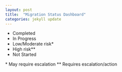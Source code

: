 ```yaml
---
layout: post
title:  "Migration Status Dashboard"
categories: jekyll update
---
```

<body>

<ul class="legend">
    <li><span class="status complete"></span> Completed</li>
    <li><span class="status in-progress"></span> In Progress </li>
    <li><span class="status low-risk"></span> Low/Moderate risk*</li>
    <li><span class="status high-risk"></span> High risk** </li>
    <li><span class="status not-started"></span> Not Started</li>
</ul>

<p class="note">* May require escalation ** Requires escalation/action</p>
<table id="t01"> </table>

</body>


